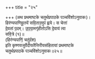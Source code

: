 +++
title = "२५"

+++
(अथ प्रथमाष्टके चतुर्थप्रपाठके पञ्चविंशोऽनुवाकः)।  
हिर॑ण्यपाणिमू॒तये॑ सवि॒तार॒मुप॑ ह्वये। स चेत्ता॑  
दे॒वता॑ प॒दम्। उ॒प॒या॒मगृ॑हीतोऽसि दे॒वाय॑ त्वा  
सवि॒त्रे (१)॥  
(हिर॑ण्यपाणिं॒ चतु॑र्दश)  
इति कृष्णयजुर्वेदीयतैत्तिरीयसंहितायां प्रथमाष्टके  
चतुर्थप्रपाठके पञ्चविंशोऽनुवाकः॥२५॥
